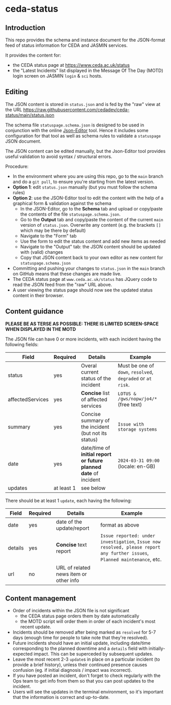 # ceda-status

## Introduction

This repo provides the schema and instance document for the JSON-format feed of status information for CEDA and JASMIN services.

It provides the content for:

- the CEDA status page at https://www.ceda.ac.uk/status
- the "Latest Incidents" list displayed in the Message Of The Day (MOTD) login screen on JASMIN `login` & `sci` hosts.

## Editing

The JSON content is stored in `status.json` and is fed by the "raw" view at the URL
https://raw.githubusercontent.com/cedadev/ceda-status/main/status.json

The schema file `statuspage.schema.json` is designed to be used in conjunction with the online [Json-Editor](https://pmk65.github.io/jedemov2/dist/demo.html) tool. Hence it includes some configuration for that tool as well as schema rules to validate a `statuspage` JSON document.

The JSON content can be edited manually, but the Json-Editor tool provides useful validation to avoid syntax / structural errors.

Procedure:

- In the environment where you are using this repo, go to the `main` branch and do a `git pull`, to ensure you're starting from the latest version.
- **Option 1**: edit `status.json` manually (but you must follow the schema rules)
- **Option 2**: use the JSON-Editor tool to edit the content with the help of a graphical form & validation against the schema
  - In the JSON-Editor, go to the **Schema** tab and upload or copy/paste the contents of the file `statuspage.schema.json`.
  - Go to the **Output** tab and copy/paste the content of the current `main` version of `status.json`. Overwrite any content (e.g. the brackets `[]` which may be there by default)
  - Navigate to the "Form" tab
  - Use the form to edit the status content and add new items as needed
  - Navigate to the "Output" tab: the JSON content should be updated with (valid) changes
  - Copy that JSON content back to your own editor as new content for `statuspage.schema.json`
- Committing and pushing your changes to `status.json` in the `main` branch on GitHub means that these changes are made live.
- The CEDA status page at `www.ceda.ac.uk/status` has JQuery code to read the JSON feed from the "raw" URL above.
- A user viewing the status page should now see the updated status content in their browser.

## Content guidance

**PLEASE BE AS TERSE AS POSSIBLE: THERE IS LIMITED SCREEN-SPACE WHEN DISPLAYED IN THE MOTD**

The JSON file can have 0 or more incidents, with each incident having the following fields:

Field | Required | Details | Example
--- | --- | --- | ---
status | yes | Overal current status of the incident | Must be one of `down`, `resolved`, `degraded` or `at risk`.
affectedServices | yes | **Concise** list of affected services | `LOTUS & /gws/nopw/jo4/*` (free text)
summary | yes | Concise summary of the incident (but not its status) | `Issue with storage systems`
date | yes | date/time of **initial report or future planned date** of incident | `2024-03-31 09:00` (locale: en-GB)
updates | at least 1 | see below | |

There should be at least 1 `update`, each having the following:

Field | Required | Details | Example
--- | --- | --- | ---
date | yes | date of the update/report | format as above
details | yes | **Concise** text report | `Issue reported: under investigation`, `Issue now resolved, please report any further issues`, `Planned maintenance`, etc.
url | no | URL of related news item or other info | 

## Content management

- Order of incidents within the JSON file is not significant
  - the CEDA status page orders them by date automatically
  - the MOTD script will order them in order of each incident's most recent update.
- Incidents should be removed after being marked as `resolved` for 5-7 days (enough time for people to take note that they're resolved).
- Future incidents should have an initial update, including date/time corresponding to the planned downtime and a `details` field with initially-expected impact. This can be superceded by subsequent updates.
- Leave the most recent 2-3 `update`s in place on a particular incident (to provide a brief history), unless their continued presence causes confusion (eg. if initial diagnosis / impact was incorrect).
- If you have posted an incident, don't forget to check regularly with the Ops team to get info from them so that you can post updates to the incident.
- Users will see the updates in the terminal environment, so it's important that the information is correct and up-to-date.
